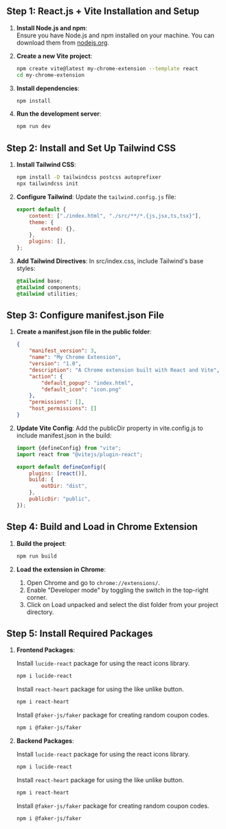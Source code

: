## **Step 1: React.js + Vite Installation and Setup**

1. **Install Node.js and npm**:  
   Ensure you have Node.js and npm installed on your machine. You can download them from [nodejs.org](https://nodejs.org/).

2. **Create a new Vite project**:
    ```bash
    npm create vite@latest my-chrome-extension --template react
    cd my-chrome-extension
    ```
3. **Install dependencies**:
    ```bash
    npm install
    ```
4. **Run the development server**:
    ```bash
    npm run dev
    ```

## **Step 2: Install and Set Up Tailwind CSS**

1.  **Install Tailwind CSS**:
    ```bash
    npm install -D tailwindcss postcss autoprefixer
    npx tailwindcss init
    ```
2.  **Configure Tailwind**:
    Update the `tailwind.config.js` file:

    ```javascript
    export default {
        content: ["./index.html", "./src/**/*.{js,jsx,ts,tsx}"],
        theme: {
            extend: {},
        },
        plugins: [],
    };
    ```

3.  **Add Tailwind Directives**:
    In src/index.css, include Tailwind's base styles:
    ```css
    @tailwind base;
    @tailwind components;
    @tailwind utilities;
    ```

## **Step 3: Configure manifest.json File**

1.  **Create a manifest.json file in the public folder**:

    ```json
    {
        "manifest_version": 3,
        "name": "My Chrome Extension",
        "version": "1.0",
        "description": "A Chrome extension built with React and Vite",
        "action": {
            "default_popup": "index.html",
            "default_icon": "icon.png"
        },
        "permissions": [],
        "host_permissions": []
    }
    ```

2.  **Update Vite Config**:
    Add the publicDir property in vite.config.js to include manifest.json in the build:

    ```javascript
    import {defineConfig} from "vite";
    import react from "@vitejs/plugin-react";

    export default defineConfig({
        plugins: [react()],
        build: {
            outDir: "dist",
        },
        publicDir: "public",
    });
    ```

## **Step 4: Build and Load in Chrome Extension**

1.  **Build the project**:

    ```bash
    npm run build
    ```

2.  **Load the extension in Chrome**:

    1. Open Chrome and go to `chrome://extensions/`.
    2. Enable "Developer mode" by toggling the switch in the top-right corner.
    3. Click on Load unpacked and select the dist folder from your project directory.

## **Step 5: Install Required Packages**

1. **Frontend Packages**:

    Install `lucide-react` package for using the react icons library.

    ```zsh
    npm i lucide-react
    ```

    Install `react-heart` package for using the like unlike button.

    ```bash
    npm i react-heart
    ```

    Install `@faker-js/faker` package for creating random coupon codes.

    ```bash
    npm i @faker-js/faker
    ```

2. **Backend Packages**:

    Install `lucide-react` package for using the react icons library.

    ```zsh
    npm i lucide-react
    ```

    Install `react-heart` package for using the like unlike button.

    ```bash
    npm i react-heart
    ```

    Install `@faker-js/faker` package for creating random coupon codes.

    ```bash
    npm i @faker-js/faker
    ```
